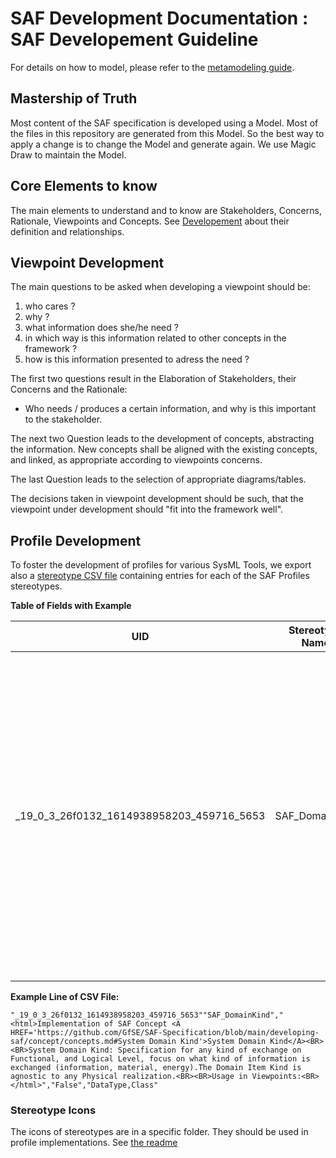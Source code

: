 # SAF Development Documentation : SAF Developement Guideline

For details on how to model, please refer to the [metamodeling guide](./metamodel-guideline/modelguideline.md).

## Mastership of Truth
Most content of the SAF specification is developed using a Model. Most of the files in this repository are generated from this Model. So the best way to apply a change is to change the Model and generate again. We use Magic Draw to maintain the Model.

## Core Elements to know
The main elements to understand and to know are Stakeholders, Concerns, Rationale, Viewpoints and Concepts. See [Developement](development.md) about their definition and relationships.

## Viewpoint Development
The main questions to be asked when developing a viewpoint should be: 
 1. who cares ?
 2. why ?
 3. what information does she/he need ?
 4. in which way is this information related to other concepts in the framework ?
 5. how is this information presented to adress the need ?
 
The first two questions result in the Elaboration of Stakeholders, their Concerns and the Rationale:
 - Who needs / produces a certain information, and why is this important to the stakeholder.

The next two Question leads to the development of concepts, abstracting the information. New concepts shall be aligned with the existing concepts, and linked, as appropriate according to viewpoints concerns.

The last Question leads to the selection of appropriate diagrams/tables.

The decisions taken in viewpoint development should be such, that the viewpoint under development should "fit into the framework well". 

## Profile Development
To foster the development of profiles for various SysML Tools, we export also a [stereotype CSV file](../stereotypes.csv) containing entries for each of the    SAF Profiles stereotypes.

**Table of Fields with Example**

|UID|Stereotype Name|Documentation|Abstract Flag|Metaclasses|
|---|---|---|---|---|
|_19_0_3_26f0132_1614938958203_459716_5653|SAF_DomainKind|<html>Implementation of SAF Concept <A HREF='https://github.com/GfSE/SAF-Specification/blob/main/developing-saf/concept/concepts.md#System Domain Kind'>System Domain Kind</A><BR><BR>System Domain Kind: Specification for any kind of exchange on Functional, and Logical Level, focus on what kind of information is exchanged (information, material, energy).The Domain Item Kind is agnostic to any Physical realization.<BR><BR>Usage in Viewpoints:<BR>|False|DataType,Class|

**Example Line of CSV File:**

`"_19_0_3_26f0132_1614938958203_459716_5653""SAF_DomainKind","<html>Implementation of SAF Concept <A HREF='https://github.com/GfSE/SAF-Specification/blob/main/developing-saf/concept/concepts.md#System Domain Kind'>System Domain Kind</A><BR><BR>System Domain Kind: Specification for any kind of exchange on Functional, and Logical Level, focus on what kind of information is exchanged (information, material, energy).The Domain Item Kind is agnostic to any Physical realization.<BR><BR>Usage in Viewpoints:<BR></html>","False","DataType,Class"`

### Stereotype Icons
The icons of stereotypes are in a specific folder. They should be used in profile implementations.  See [the readme](../icons/readme.md)